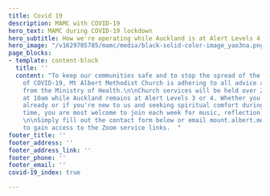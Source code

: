 ```yaml
---
title: Covid 19
description: MAMC with COVID-19
hero_text: MAMC during COVID-19 lockdown
hero_subtitle: How we're operating while Auckland is at Alert Levels 4 and 3
hero_image: "/v1629705785/mamc/media/black-solid-color-image_yao3na.png"
page_blocks:
- template: content-block
  title: ''
  content: "To keep our communities safe and to stop the spread of the Delta variant
    of COVID-19, Mt Albert Methodist Church is adhering to all advice and direction
    from the Ministry of Health.\n\nChurch services will be held over Zoom every Sunday
    at 10am while Auckland remains at Alert Levels 3 or 4. Whether you are a member
    already or if you're new to us and seeking spiritual comfort during this challenging
    time, you are most welcome to join each week for music, reflection, and connection.
    \n\nSimply fill out the contact form below or email mount.albert.methodist@xtra.co.nz
    to gain access to the Zoom service links.  "
footer_title: ''
footer_address: ''
footer_address_link: ''
footer_phone: ''
footer_email: ''
covid-19_index: true

---
```

